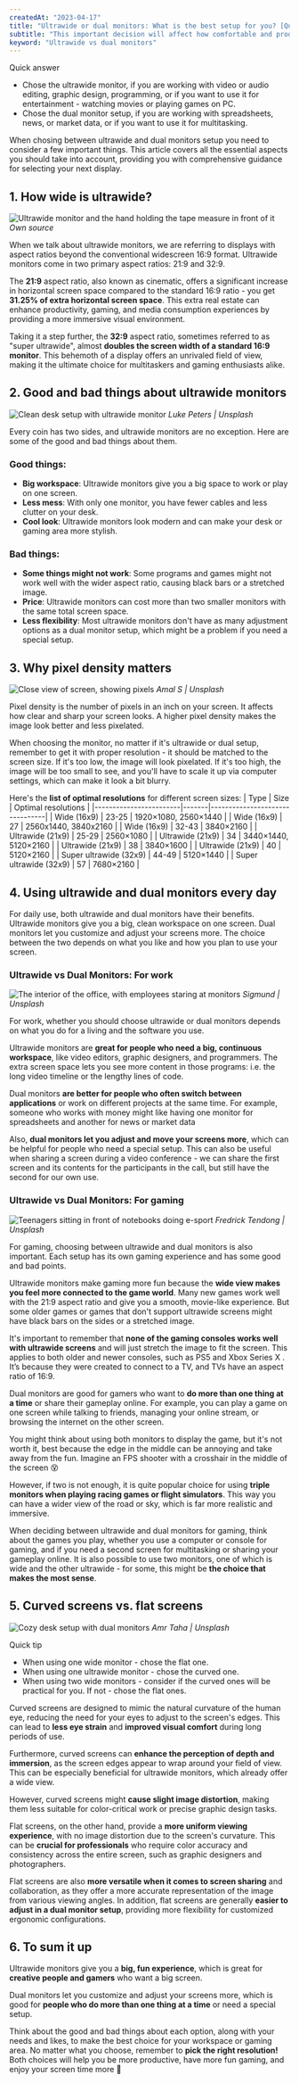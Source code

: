 ```yaml
---
createdAt: "2023-04-17"
title: "Ultrawide or dual monitors: What is the best setup for you? [Quick guide]"
subtitle: "This important decision will affect how comfortable and productive you are. Our easy-to-understand guide will teach you all about ultrawide and dual monitors. This will help you make the best choice for your needs and likes."
keyword: "Ultrawide vs dual monitors"
---
```

<div class="md-border">
<div class="md-border-title">Quick answer</div>

- Chose the ultrawide monitor, if you are working with video or audio editing, graphic design, programming, or if you want to use it for entertainment - watching movies or playing games on PC.
- Chose the dual monitor setup, if you are working with spreadsheets, news, or market data, or if you want to use it for multitasking.
</div>

When chosing between ultrawide and dual monitors setup you need to consider a few important things.
This article covers all the essential aspects you should take into account, providing you with comprehensive guidance for selecting your next display.

## 1. How wide is ultrawide?
![Ultrawide monitor and the hand holding the tape measure in front of it](/images/posts/ultrawide-vs-dual-monitors/my_ultrawide_and_measure_tape.jpg)
_Own source_

When we talk about ultrawide monitors, we are referring to displays with aspect ratios beyond the conventional widescreen 16:9 format. 
Ultrawide monitors come in two primary aspect ratios: 21:9 and 32:9. 

The **21:9** aspect ratio, also known as cinematic, offers a significant increase in horizontal screen space compared to the standard 16:9 ratio - you get **31.25% of extra horizontal screen space**.
This extra real estate can enhance productivity, gaming, and media consumption experiences by providing a more immersive visual environment.

Taking it a step further, the **32:9** aspect ratio, sometimes referred to as "super ultrawide", almost **doubles the screen width of a standard 16:9 monitor**. 
This behemoth of a display offers an unrivaled field of view, making it the ultimate choice for multitaskers  and gaming enthusiasts alike.

## 2. Good and bad things about ultrawide monitors
![Clean desk setup with ultrawide monitor](/images/posts/ultrawide-vs-dual-monitors/luke_peters_ultrawide_setup.jpg)
_Luke Peters | Unsplash_

Every coin has two sides, and ultrawide monitors are no exception. Here are some of the good and bad things about them.

### Good things:

- **Big workspace**: Ultrawide monitors give you a big space to work or play on one screen.
- **Less mess**: With only one monitor, you have fewer cables and less clutter on your desk.
- **Cool look**: Ultrawide monitors look modern and can make your desk or gaming area more stylish.

### Bad things:

- **Some things might not work**: Some programs and games might not work well with the wider aspect ratio, causing black bars or a stretched image.
- **Price**: Ultrawide monitors can cost more than two smaller monitors with the same total screen space.
- **Less flexibility**: Most ultrawide monitors don't have as many adjustment options as a dual monitor setup, which might be a problem if you need a special setup.

## 3. Why pixel density matters
![Close view of screen, showing pixels](/images/posts/ultrawide-vs-dual-monitors/pixels.jpg)
_Amal S | Unsplash_

Pixel density is the number of pixels in an inch on your screen. It affects how clear and sharp your screen looks.
A higher pixel density makes the image look better and less pixelated.

When choosing the monitor, no matter if it's ultrawide or dual setup, remember to get it with proper resolution - it should be matched to the screen size.
If it's too low, the image will look pixelated.
If it's too high, the image will be too small to see, and you'll have to scale it up via computer settings, which can make it look a bit blurry.

Here's the **list of optimal resolutions** for different screen sizes:
| Type                   | Size  | Optimal resolutions            |
|------------------------|-------|--------------------------------|
| Wide (16x9)            | 23-25 | 1920×1080, 2560×1440           |
| Wide (16x9)            | 27    | 2560x1440, 3840x2160           |
| Wide (16x9)            | 32-43 | 3840×2160                      |
| Ultrawide (21x9)       | 25-29 | 2560×1080                      |
| Ultrawide (21x9)       | 34    | 3440×1440, 5120×2160           |
| Ultrawide (21x9)       | 38    | 3840×1600                      |
| Ultrawide (21x9)       | 40    | 5120×2160                      |
| Super ultrawide (32x9) | 44-49 | 5120×1440                      |
| Super ultrawide (32x9) | 57    | 7680×2160                      |

## 4. Using ultrawide and dual monitors every day
For daily use, both ultrawide and dual monitors have their benefits.
Ultrawide monitors give you a big, clean workspace on one screen.
Dual monitors let you customize and adjust your screens more.
The choice between the two depends on what you like and how you plan to use your screen.

### Ultrawide vs Dual Monitors: For work
![The interior of the office, with employees staring at monitors](/images/posts/ultrawide-vs-dual-monitors/work_environment.jpg)
_Sigmund | Unsplash_

For work, whether you should choose ultrawide or dual monitors depends on what you do for a living and the software you use.

Ultrawide monitors are **great for people who need a big, continuous workspace**, like video editors, graphic designers, and programmers.
The extra screen space lets you see more content in those programs: i.e. the long video timeline or the lengthy lines of code.

Dual monitors **are better for people who often switch between applications** or work on different projects at the same time.
For example, someone who works with money might like having one monitor for spreadsheets and another for news or market data

Also, **dual monitors let you adjust and move your screens more**, which can be helpful for people who need a special setup. 
This can also be useful when sharing a screen during a video conference - we can share the first screen and its contents for the participants in the call, but still have the second for our own use.

### Ultrawide vs Dual Monitors: For gaming
![Teenagers sitting in front of notebooks doing e-sport](/images/posts/ultrawide-vs-dual-monitors/gaming.jpg)
_Fredrick Tendong | Unsplash_

For gaming, choosing between ultrawide and dual monitors is also important.
Each setup has its own gaming experience and has some good and bad points.

Ultrawide monitors make gaming more fun because the **wide view makes you feel more connected to the game world**.
Many new games work well with the 21:9 aspect ratio and give you a smooth, movie-like experience.
But some older games or games that don't support ultrawide screens might have black bars on the sides or a stretched image.

It's important to remember that **none of the gaming consoles works well with ultrawide screens** and will just stretch the image to fit the screen.
This applies to both older and newer consoles, such as PS5 and Xbox Series X .
It’s because they were created to connect to a TV, and TVs have an aspect ratio of 16:9.

Dual monitors are good for gamers who want to **do more than one thing at a time** or share their gameplay online.
For example, you can play a game on one screen while talking to friends, managing your online stream, or browsing the internet on the other screen.

You might think about using both monitors to display the game, but it's not worth it, best because the edge in the middle can be annoying and take away from the fun.
Imagine an FPS shooter with a crosshair in the middle of the screen 😵

However, if two is not enough, it is quite popular choice for using **triple monitors when playing racing games or flight simulators**.
This way you can have a wider view of the road or sky, which is far more realistic and immersive.

When deciding between ultrawide and dual monitors for gaming, think about the games you play, whether you use a computer or console for gaming, and if you need a second screen for multitasking or sharing your gameplay online.
It is also possible to use two monitors, one of which is wide and the other ultrawide - for some, this might be **the choice that makes the most sense**.

## 5. Curved screens vs. flat screens
![Cozy desk setup with dual monitors](/images/posts/ultrawide-vs-dual-monitors/cozy_dual_monitor_setup.jpg)
_Amr Taha | Unsplash_

<div class="md-border">
<div class="md-border-title">Quick tip</div>

- When using one wide monitor - chose the flat one.
- When using one ultrawide monitor - chose the curved one.
- When using two wide monitors - consider if the curved ones will be practical for you. If not - chose the flat ones.
</div>

Curved screens are designed to mimic the natural curvature of the human eye, reducing the need for your eyes to adjust to the screen's edges.
This can lead to **less eye strain** and **improved visual comfort** during long periods of use.

Furthermore, curved screens can **enhance the perception of depth and immersion**, as the screen edges appear to wrap around your field of view.
This can be especially beneficial for ultrawide monitors, which already offer a wide view.

However, curved screens might **cause slight image distortion**, making them less suitable for color-critical work or precise graphic design tasks.

Flat screens, on the other hand, provide a **more uniform viewing experience**, with no image distortion due to the screen's curvature.
This can be **crucial for professionals** who require color accuracy and consistency across the entire screen, such as graphic designers and photographers.

Flat screens are also **more versatile when it comes to screen sharing** and collaboration, as they offer a more accurate representation of the image from various viewing angles. 
In addition, flat screens are generally **easier to adjust in a dual monitor setup**, providing more flexibility for customized ergonomic configurations.

## 6. To sum it up
Ultrawide monitors give you a **big, fun experience**, which is great for **creative people and gamers** who want a big screen.

Dual monitors let you customize and adjust your screens more, which is good for **people who do more than one thing at a time** or need a special setup.

Think about the good and bad things about each option, along with your needs and likes, to make the best choice for your workspace or gaming area.
No matter what you choose, remember to **pick the right resolution!**
Both choices will help you be more productive, have more fun gaming, and enjoy your screen time more 👾